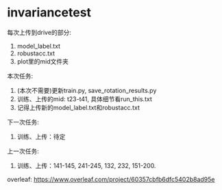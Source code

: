 # invariancetest

每次上传到drive的部分:
1. model_label.txt
2. robustacc.txt
3. plot里的mid文件夹

本次任务:
1. (本次不需要)更新train.py, save_rotation_results.py
2. 训练、上传的mid: t23-t41, 具体细节看run_this.txt
4. 记得上传新的model_label.txt和robustacc.txt

下一次任务:
1. 训练、上传：待定

上一次任务:
1. 训练、上传：141-145, 241-245, 132, 232, 151-200.


overleaf:
https://www.overleaf.com/project/60357cbfb6dfc5402b8ad95e
